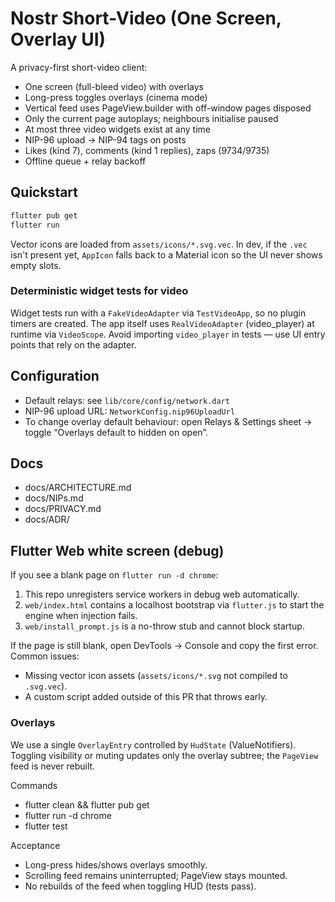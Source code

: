 # Nostr Short-Video (One Screen, Overlay UI)

A privacy-first short-video client:
- One screen (full-bleed video) with overlays
- Long-press toggles overlays (cinema mode)
- Vertical feed uses PageView.builder with off-window pages disposed
- Only the current page autoplays; neighbours initialise paused
- At most three video widgets exist at any time
- NIP-96 upload → NIP-94 tags on posts
- Likes (kind 7), comments (kind 1 replies), zaps (9734/9735)
- Offline queue + relay backoff

## Quickstart
```bash
flutter pub get
flutter run
```

Vector icons are loaded from `assets/icons/*.svg.vec`. In dev, if the `.vec` isn't
present yet, `AppIcon` falls back to a Material icon so the UI never shows
empty slots.

### Deterministic widget tests for video
Widget tests run with a `FakeVideoAdapter` via `TestVideoApp`, so no plugin timers are created.
The app itself uses `RealVideoAdapter` (video_player) at runtime via `VideoScope`.
Avoid importing `video_player` in tests — use UI entry points that rely on the adapter.

## Configuration

* Default relays: see `lib/core/config/network.dart`
* NIP-96 upload URL: `NetworkConfig.nip96UploadUrl`
* To change overlay default behaviour: open Relays & Settings sheet → toggle “Overlays default to hidden on open”.

## Docs

* docs/ARCHITECTURE.md
* docs/NIPs.md
* docs/PRIVACY.md
* docs/ADR/

## Flutter Web white screen (debug)
If you see a blank page on `flutter run -d chrome`:

1. This repo unregisters service workers in debug web automatically.
2. `web/index.html` contains a localhost bootstrap via `flutter.js` to start the engine when injection fails.
3. `web/install_prompt.js` is a no-throw stub and cannot block startup.

If the page is still blank, open DevTools → Console and copy the first error. Common issues:
- Missing vector icon assets (`assets/icons/*.svg` not compiled to `.svg.vec`).
- A custom script added outside of this PR that throws early.

### Overlays
We use a single `OverlayEntry` controlled by `HudState` (ValueNotifiers). Toggling visibility or
muting updates only the overlay subtree; the `PageView` feed is never rebuilt.

Commands
- flutter clean && flutter pub get
- flutter run -d chrome
- flutter test

Acceptance
- Long-press hides/shows overlays smoothly.
- Scrolling feed remains uninterrupted; PageView stays mounted.
- No rebuilds of the feed when toggling HUD (tests pass).
